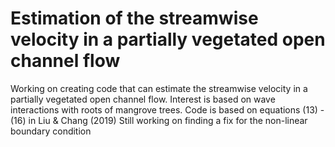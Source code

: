 # Estimation of the streamwise velocity in a partially vegetated open channel flow

Working on creating code that can estimate the streamwise velocity in a partially vegetated open channel flow. 
Interest is based on wave interactions with roots of mangrove trees.
Code is based on equations (13) - (16) in Liu & Chang (2019)
Still working on finding a fix for the non-linear boundary condition
